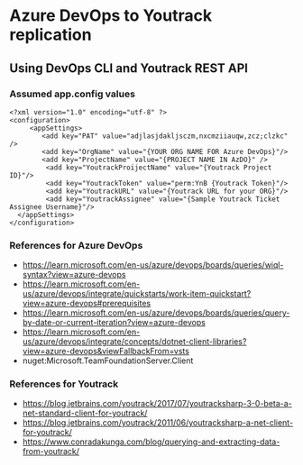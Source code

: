 ﻿# Azure DevOps to Youtrack replication

## Using DevOps CLI and Youtrack REST API

### Assumed app.config values
```
<?xml version="1.0" encoding="utf-8" ?>
<configuration>
     <appSettings>
        <add key="PAT" value="adjlasjdakljsczm,nxcmziiauqw,zcz;clzkc" />
        <add key="OrgName" value="{YOUR ORG NAME FOR Azure DevOps}"/>
        <add key="ProjectName" value="{PROJECT NAME IN AzDO}" />
		 <add key="YoutrackProijectName" value="{Youtrack Project ID}"/>
		 <add key="YoutrackToken" value="perm:YnB {Youtrack Token}"/>
		 <add key="YoutrackURL" value="{Youtrack URL for your ORG}"/>
		 <add key="YoutrackAssignee" value="{Sample Youtrack Ticket Assignee Username}"/>
  </appSettings> 
</configuration>
```

### References for Azure DevOps
-  https://learn.microsoft.com/en-us/azure/devops/boards/queries/wiql-syntax?view=azure-devops
-  https://learn.microsoft.com/en-us/azure/devops/integrate/quickstarts/work-item-quickstart?view=azure-devops#prerequisites
-  https://learn.microsoft.com/en-us/azure/devops/boards/queries/query-by-date-or-current-iteration?view=azure-devops
-  https://learn.microsoft.com/en-us/azure/devops/integrate/concepts/dotnet-client-libraries?view=azure-devops&viewFallbackFrom=vsts
-  nuget:Microsoft.TeamFoundationServer.Client

### References for Youtrack 
- https://blog.jetbrains.com/youtrack/2017/07/youtracksharp-3-0-beta-a-net-standard-client-for-youtrack/
- https://blog.jetbrains.com/youtrack/2011/06/youtracksharp-a-net-client-for-youtrack/
- https://www.conradakunga.com/blog/querying-and-extracting-data-from-youtrack/
